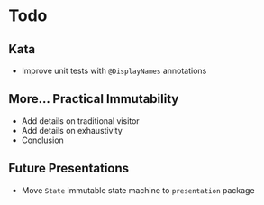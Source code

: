 # Todo

## Kata

* Improve unit tests with `@DisplayNames` annotations

## More... Practical Immutability

* Add details on traditional visitor
* Add details on exhaustivity
* Conclusion

## Future Presentations

* Move `State` immutable state machine to `presentation` package